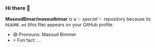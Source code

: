 ### Hi there 👋


**MasoudBimar/masoudbimar** is a ✨ _special_ ✨ repository because its `README.md` (this file) appears on your GitHub profile.




- 😄 Pronouns: Masoud Bimmer
- ⚡ Fun fact: ...


<!--
Here are some ideas to get you started:
- 🔭 I’m currently working on ...
- 🌱 I’m currently learning ...
- 👯 I’m looking to collaborate on ...
- 🤔 I’m looking for help with ...
- 💬 Ask me about ...
- 📫 How to reach me: ...
-->
